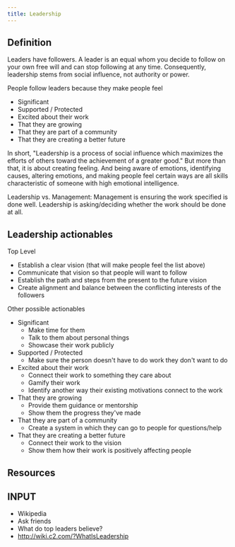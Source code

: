 ```yaml
---
title: Leadership
---
```


## Definition
Leaders have followers. A leader is an equal whom you decide to follow on your own free will and can stop following at any time. Consequently, leadership stems from social influence, not authority or power.

People follow leaders because they make people feel
- Significant
- Supported / Protected
- Excited about their work
- That they are growing
- That they are part of a community
- That they are creating a better future

In short, "Leadership is a process of social influence which maximizes the efforts of others toward the achievement of a greater good." But more than that, it is about creating feeling. And being aware of emotions, identifying causes, altering emotions, and making people feel certain ways are all skills characteristic of someone with high emotional intelligence.

Leadership vs. Management:
Management is ensuring the work specified is done well. Leadership is asking/deciding whether the work should be done at all.


## Leadership actionables
Top Level
- Establish a clear vision (that will make people feel the list above)
- Communicate that vision so that people will want to follow
- Establish the path and steps from the present to the future vision
- Create alignment and balance between the conflicting interests of the followers

Other possible actionables
- Significant
  - Make time for them
  - Talk to them about personal things
  - Showcase their work publicly
- Supported / Protected
  - Make sure the person doesn't have to do work they don't want to do
- Excited about their work
  - Connect their work to something they care about
  - Gamify their work
  - Identify another way their existing motivations connect to the work
- That they are growing
  - Provide them guidance or mentorship
  - Show them the progress they've made
- That they are part of a community
  - Create a system in which they can go to people for questions/help
- That they are creating a better future
  - Connect their work to the vision
  - Show them how their work is positively affecting people

## Resources

## INPUT
- Wikipedia
- Ask friends
- What do top leaders believe?
- http://wiki.c2.com/?WhatIsLeadership
